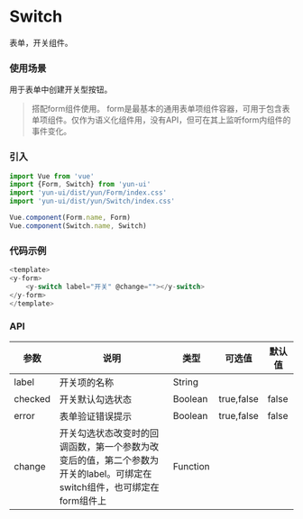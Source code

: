 # Switch

表单，开关组件。

### 使用场景

用于表单中创建开关型按钮。

> 搭配form组件使用。
> form是最基本的通用表单项组件容器，可用于包含表单项组件。仅作为语义化组件用，没有API，但可在其上监听form内组件的事件变化。

### 引入

``` javascript
import Vue from 'vue'
import {Form, Switch} from 'yun-ui'
import 'yun-ui/dist/yun/Form/index.css'
import 'yun-ui/dist/yun/Switch/index.css'

Vue.component(Form.name, Form)
Vue.component(Switch.name, Switch)
```

### 代码示例

``` javascript
<template>
<y-form>
    <y-switch label="开关" @change=""></y-switch>
</y-form>
</template>
```

### API

|      参数      |    说明    |    类型    |       可选值    |      默认值   |
|     ----      |   ----     |   ----    |      ----      |     ----     |
|   label   |  开关项的名称  |   String  |             |           |
|  checked   |   开关默认勾选状态   |   Boolean  |    true,false  |   false    |
|    error  | 表单验证错误提示    |   Boolean  | true,false | false |
|   change   | 开关勾选状态改变时的回调函数，第一个参数为改变后的值，第二个参数为开关的label。可绑定在switch组件，也可绑定在form组件上|   Function |  |  |
